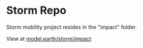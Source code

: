 # Storm Repo

Storm mobility project resides in the "impact" folder.  

View at [model.earth/storm/impact](https://model.earth/storm/impact/)
